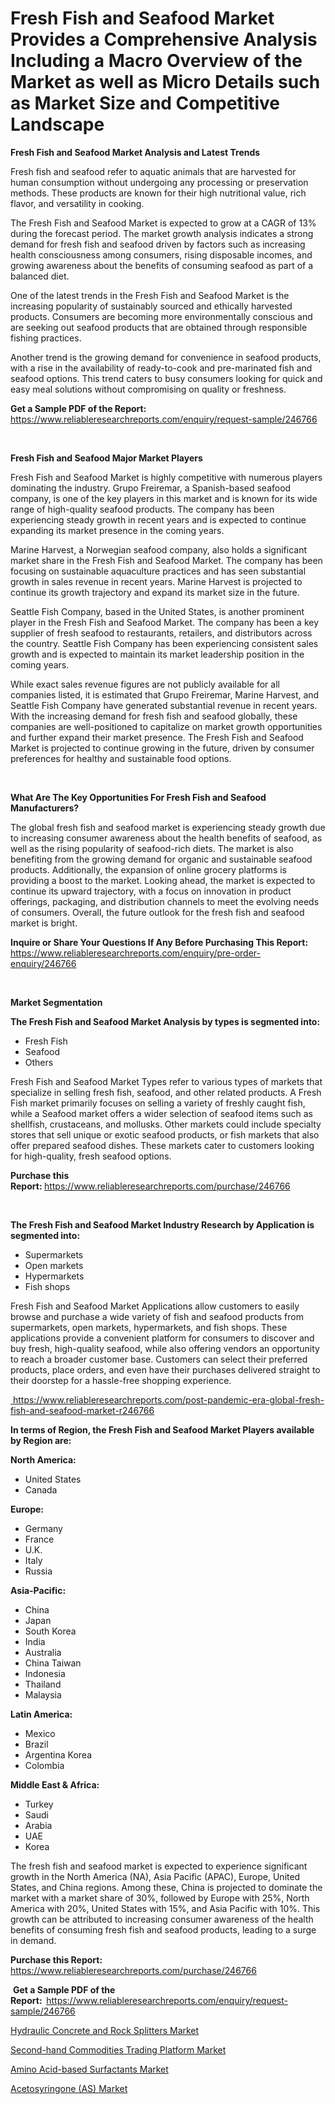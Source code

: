 <p><h1>Fresh Fish and Seafood Market Provides a Comprehensive Analysis Including a Macro Overview of the Market as well as Micro Details such as Market Size and Competitive Landscape</h1></p><p><strong>Fresh Fish and Seafood Market Analysis and Latest Trends</strong></p>
<p><p>Fresh fish and seafood refer to aquatic animals that are harvested for human consumption without undergoing any processing or preservation methods. These products are known for their high nutritional value, rich flavor, and versatility in cooking.</p><p>The Fresh Fish and Seafood Market is expected to grow at a CAGR of 13% during the forecast period. The market growth analysis indicates a strong demand for fresh fish and seafood driven by factors such as increasing health consciousness among consumers, rising disposable incomes, and growing awareness about the benefits of consuming seafood as part of a balanced diet.</p><p>One of the latest trends in the Fresh Fish and Seafood Market is the increasing popularity of sustainably sourced and ethically harvested products. Consumers are becoming more environmentally conscious and are seeking out seafood products that are obtained through responsible fishing practices.</p><p>Another trend is the growing demand for convenience in seafood products, with a rise in the availability of ready-to-cook and pre-marinated fish and seafood options. This trend caters to busy consumers looking for quick and easy meal solutions without compromising on quality or freshness.</p></p>
<p><strong>Get a Sample PDF of the Report:&nbsp;</strong> <a href="https://www.reliableresearchreports.com/enquiry/request-sample/246766">https://www.reliableresearchreports.com/enquiry/request-sample/246766</a></p>
<p>&nbsp;</p>
<p><strong>Fresh Fish and Seafood Major Market Players</strong></p>
<p><p>Fresh Fish and Seafood Market is highly competitive with numerous players dominating the industry. Grupo Freiremar, a Spanish-based seafood company, is one of the key players in this market and is known for its wide range of high-quality seafood products. The company has been experiencing steady growth in recent years and is expected to continue expanding its market presence in the coming years.</p><p>Marine Harvest, a Norwegian seafood company, also holds a significant market share in the Fresh Fish and Seafood Market. The company has been focusing on sustainable aquaculture practices and has seen substantial growth in sales revenue in recent years. Marine Harvest is projected to continue its growth trajectory and expand its market size in the future.</p><p>Seattle Fish Company, based in the United States, is another prominent player in the Fresh Fish and Seafood Market. The company has been a key supplier of fresh seafood to restaurants, retailers, and distributors across the country. Seattle Fish Company has been experiencing consistent sales growth and is expected to maintain its market leadership position in the coming years.</p><p>While exact sales revenue figures are not publicly available for all companies listed, it is estimated that Grupo Freiremar, Marine Harvest, and Seattle Fish Company have generated substantial revenue in recent years. With the increasing demand for fresh fish and seafood globally, these companies are well-positioned to capitalize on market growth opportunities and further expand their market presence. The Fresh Fish and Seafood Market is projected to continue growing in the future, driven by consumer preferences for healthy and sustainable food options.</p></p>
<p>&nbsp;</p>
<p><strong>What Are The Key Opportunities For Fresh Fish and Seafood Manufacturers?</strong></p>
<p><p>The global fresh fish and seafood market is experiencing steady growth due to increasing consumer awareness about the health benefits of seafood, as well as the rising popularity of seafood-rich diets. The market is also benefiting from the growing demand for organic and sustainable seafood products. Additionally, the expansion of online grocery platforms is providing a boost to the market. Looking ahead, the market is expected to continue its upward trajectory, with a focus on innovation in product offerings, packaging, and distribution channels to meet the evolving needs of consumers. Overall, the future outlook for the fresh fish and seafood market is bright.</p></p>
<p><strong>Inquire or Share Your Questions If Any Before Purchasing This Report:</strong> <a href="https://www.reliableresearchreports.com/enquiry/pre-order-enquiry/246766">https://www.reliableresearchreports.com/enquiry/pre-order-enquiry/246766</a></p>
<p>&nbsp;</p>
<p><strong>Market Segmentation</strong></p>
<p><strong>The Fresh Fish and Seafood Market Analysis by types is segmented into:</strong></p>
<p><ul><li>Fresh Fish</li><li>Seafood</li><li>Others</li></ul></p>
<p><p>Fresh Fish and Seafood Market Types refer to various types of markets that specialize in selling fresh fish, seafood, and other related products. A Fresh Fish market primarily focuses on selling a variety of freshly caught fish, while a Seafood market offers a wider selection of seafood items such as shellfish, crustaceans, and mollusks. Other markets could include specialty stores that sell unique or exotic seafood products, or fish markets that also offer prepared seafood dishes. These markets cater to customers looking for high-quality, fresh seafood options.</p></p>
<p><strong>Purchase this Report:&nbsp;</strong><a href="https://www.reliableresearchreports.com/purchase/246766">https://www.reliableresearchreports.com/purchase/246766</a></p>
<p>&nbsp;</p>
<p><strong>The Fresh Fish and Seafood Market Industry Research by Application is segmented into:</strong></p>
<p><ul><li>Supermarkets</li><li>Open markets</li><li>Hypermarkets</li><li>Fish shops</li></ul></p>
<p><p>Fresh Fish and Seafood Market Applications allow customers to easily browse and purchase a wide variety of fish and seafood products from supermarkets, open markets, hypermarkets, and fish shops. These applications provide a convenient platform for consumers to discover and buy fresh, high-quality seafood, while also offering vendors an opportunity to reach a broader customer base. Customers can select their preferred products, place orders, and even have their purchases delivered straight to their doorstep for a hassle-free shopping experience.</p></p>
<p><a href="https://www.reliableresearchreports.com/post-pandemic-era-global-fresh-fish-and-seafood-market-r246766">&nbsp;https://www.reliableresearchreports.com/post-pandemic-era-global-fresh-fish-and-seafood-market-r246766</a></p>
<p><strong>In terms of Region, the Fresh Fish and Seafood Market Players available by Region are:</strong></p>
<p>
    <p> <strong> North America: </strong>
        <ul>
            <li>United States</li>
            <li>Canada</li>
        </ul>
        </p> 
    <p> <strong> Europe: </strong>
        <ul>
            <li>Germany</li>
            <li>France</li>
            <li>U.K.</li>
            <li>Italy</li>
            <li>Russia</li>
        </ul>
        </p> 
    <p> <strong> Asia-Pacific: </strong>
        <ul>
            <li>China</li>
            <li>Japan</li>
            <li>South Korea</li>
            <li>India</li>
            <li>Australia</li>
            <li>China Taiwan</li>
            <li>Indonesia</li>
            <li>Thailand</li>
            <li>Malaysia</li>
        </ul>
        </p> 
    <p> <strong> Latin America: </strong>
        <ul>
            <li>Mexico</li>
            <li>Brazil</li>
            <li>Argentina Korea</li>
            <li>Colombia</li>
        </ul>
        </p> 
    <p> <strong> Middle East & Africa: </strong>
        <ul>
            <li>Turkey</li>
            <li>Saudi</li>
            <li>Arabia</li>
            <li>UAE</li>
            <li>Korea</li>
        </ul>
    </p>
    </p>
<p><p>The fresh fish and seafood market is expected to experience significant growth in the North America (NA), Asia Pacific (APAC), Europe, United States, and China regions. Among these, China is projected to dominate the market with a market share of 30%, followed by Europe with 25%, North America with 20%, United States with 15%, and Asia Pacific with 10%. This growth can be attributed to increasing consumer awareness of the health benefits of consuming fresh fish and seafood products, leading to a surge in demand.</p></p>
<p><strong>Purchase this Report: </strong><a href="https://www.reliableresearchreports.com/purchase/246766">https://www.reliableresearchreports.com/purchase/246766</a></p>
<p>&nbsp;<strong>Get a Sample PDF of the Report:&nbsp;&nbsp;</strong><a href="https://www.reliableresearchreports.com/enquiry/request-sample/246766">https://www.reliableresearchreports.com/enquiry/request-sample/246766</a></p>
<p><strong></strong></p>
<p><p><a href="https://issuu.com/reportprime-2/docs/hydraulic-concrete-and-rock-splitters-market-size-">Hydraulic Concrete and Rock Splitters Market</a></p><p><a href="https://github.com/lianapter60/Market-Research-Report-List-1/blob/main/second-hand-commodities-trading-platform-market.md">Second-hand Commodities Trading Platform Market</a></p><p><a href="https://issuu.com/reportprime-2/docs/amino-acid-based-surfactants-market-size-2030.pptx">Amino Acid-based Surfactants Market</a></p><p><a href="https://github.com/seamusocallaghan/Market-Research-Report-List-1/blob/main/acetosyringone-as-market.md">Acetosyringone (AS) Market</a></p></p>